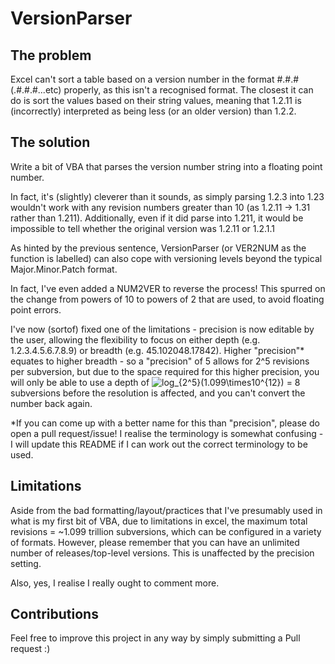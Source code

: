 # VersionParser

## The problem
Excel can't sort a table based on a version number in the format #.#.#(.#.#.#...etc) properly, as this isn't a recognised format. The closest it can do is sort the values based on their string values, meaning that 1.2.11 is (incorrectly) interpreted as being less (or an older version) than 1.2.2.

## The solution
Write a bit of VBA that parses the version number string into a floating point number.

In fact, it's (slightly) cleverer than it sounds, as simply parsing 1.2.3 into 1.23 wouldn't work with any revision numbers greater than 10 (as 1.2.11 -> 1.31 rather than 1.211). Additionally, even if it did parse into 1.211, it would be impossible to tell whether the original version was 1.2.11 or 1.2.1.1

As hinted by the previous sentence, VersionParser (or VER2NUM as the function is labelled) can also cope with versioning levels beyond the typical Major.Minor.Patch format.

In fact, I've even added a NUM2VER to reverse the process! This spurred on the change from powers of 10 to powers of 2 that are used, to avoid floating point errors.

I've now (sortof) fixed one of the limitations - precision is now editable by the user, allowing the flexibility to focus on either depth (e.g. 1.2.3.4.5.6.7.8.9) or breadth (e.g. 45.102048.17842). Higher "precision"* equates to higher breadth - so a "precision" of 5 allows for 2^5 revisions per subversion, but due to the space required for this higher precision, you will only be able to use a depth of <img src="https://latex.codecogs.com/gif.latex?log_{2^5}(1.099\times10^{12})" title="log_{2^5}(1.099\times10^{12})" /> = 8 subversions before the resolution is affected, and you can't convert the number back again.

*If you can come up with a better name for this than "precision", please do open a pull request/issue! I realise the terminology is somewhat confusing - I will update this README if I can work out the correct terminology to be used.

## Limitations
Aside from the bad formatting/layout/practices that I've presumably used in what is my first bit of VBA, due to limitations in excel, the maximum total revisions = ~1.099 trillion subversions, which can be configured in a variety of formats. However, please remember that you can have an unlimited number of releases/top-level versions. This is unaffected by the precision setting.

Also, yes, I realise I really ought to comment more.

## Contributions
Feel free to improve this project in any way by simply submitting a Pull request :) 
